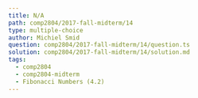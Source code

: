 ```yaml
---
title: N/A
path: comp2804/2017-fall-midterm/14
type: multiple-choice
author: Michiel Smid
question: comp2804/2017-fall-midterm/14/question.ts
solution: comp2804/2017-fall-midterm/14/solution.md
tags:
  - comp2804
  - comp2804-midterm
  - Fibonacci Numbers (4.2)
---
```

